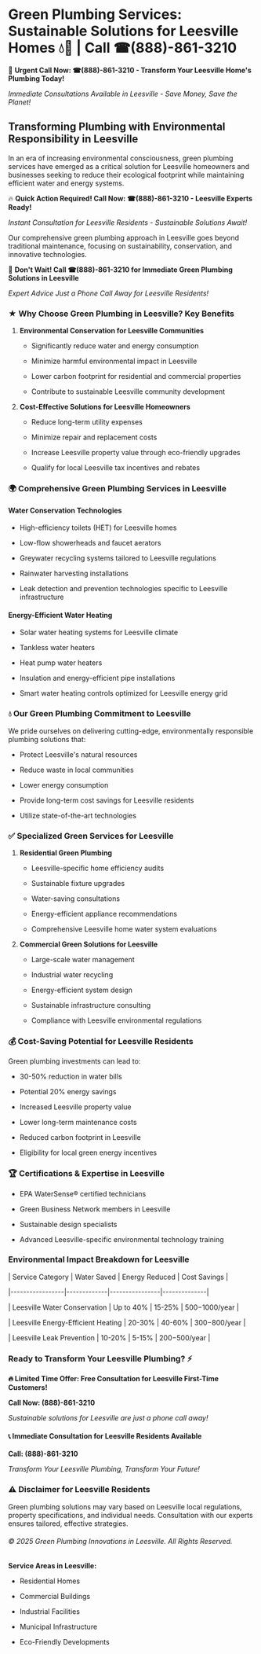 # Green Plumbing Services: Sustainable Solutions for Leesville Homes 💧🌿 | Call ☎(888)-861-3210

🚨 **Urgent Call Now: ☎(888)-861-3210 - Transform Your Leesville Home's Plumbing Today!**
*Immediate Consultations Available in Leesville - Save Money, Save the Planet!*

## Transforming Plumbing with Environmental Responsibility in Leesville

In an era of increasing environmental consciousness, green plumbing services have emerged as a critical solution for Leesville homeowners and businesses seeking to reduce their ecological footprint while maintaining efficient water and energy systems. 

🔥 **Quick Action Required! Call Now: ☎(888)-861-3210 - Leesville Experts Ready!**
*Instant Consultation for Leesville Residents - Sustainable Solutions Await!*

Our comprehensive green plumbing approach in Leesville goes beyond traditional maintenance, focusing on sustainability, conservation, and innovative technologies.

🚨 **Don't Wait! Call ☎(888)-861-3210 for Immediate Green Plumbing Solutions in Leesville**
*Expert Advice Just a Phone Call Away for Leesville Residents!*

### ★ Why Choose Green Plumbing in Leesville? Key Benefits

1. **Environmental Conservation for Leesville Communities** 
   - Significantly reduce water and energy consumption
   - Minimize harmful environmental impact in Leesville
   - Lower carbon footprint for residential and commercial properties
   - Contribute to sustainable Leesville community development

2. **Cost-Effective Solutions for Leesville Homeowners** 
   - Reduce long-term utility expenses
   - Minimize repair and replacement costs
   - Increase Leesville property value through eco-friendly upgrades
   - Qualify for local Leesville tax incentives and rebates

### 🌍 Comprehensive Green Plumbing Services in Leesville

#### Water Conservation Technologies
- High-efficiency toilets (HET) for Leesville homes
- Low-flow showerheads and faucet aerators
- Greywater recycling systems tailored to Leesville regulations
- Rainwater harvesting installations
- Leak detection and prevention technologies specific to Leesville infrastructure

#### Energy-Efficient Water Heating
- Solar water heating systems for Leesville climate
- Tankless water heaters
- Heat pump water heaters
- Insulation and energy-efficient pipe installations
- Smart water heating controls optimized for Leesville energy grid

### 💧 Our Green Plumbing Commitment to Leesville

We pride ourselves on delivering cutting-edge, environmentally responsible plumbing solutions that:
- Protect Leesville's natural resources
- Reduce waste in local communities
- Lower energy consumption
- Provide long-term cost savings for Leesville residents
- Utilize state-of-the-art technologies

### ✅ Specialized Green Services for Leesville

1. **Residential Green Plumbing**
   - Leesville-specific home efficiency audits
   - Sustainable fixture upgrades
   - Water-saving consultations
   - Energy-efficient appliance recommendations
   - Comprehensive Leesville home water system evaluations

2. **Commercial Green Solutions for Leesville**
   - Large-scale water management
   - Industrial water recycling
   - Energy-efficient system design
   - Sustainable infrastructure consulting
   - Compliance with Leesville environmental regulations

### 💰 Cost-Saving Potential for Leesville Residents

Green plumbing investments can lead to:
- 30-50% reduction in water bills
- Potential 20% energy savings
- Increased Leesville property value
- Lower long-term maintenance costs
- Reduced carbon footprint in Leesville
- Eligibility for local green energy incentives

### 🏆 Certifications & Expertise in Leesville

- EPA WaterSense® certified technicians
- Green Business Network members in Leesville
- Sustainable design specialists
- Advanced Leesville-specific environmental technology training

### Environmental Impact Breakdown for Leesville

| Service Category | Water Saved | Energy Reduced | Cost Savings |
|-----------------|-------------|----------------|--------------|
| Leesville Water Conservation | Up to 40% | 15-25% | $500-$1000/year |
| Leesville Energy-Efficient Heating | 20-30% | 40-60% | $300-$800/year |
| Leesville Leak Prevention | 10-20% | 5-15% | $200-$500/year |

### Ready to Transform Your Leesville Plumbing? ⚡

**🔥 Limited Time Offer: Free Consultation for Leesville First-Time Customers!**

**Call Now: (888)-861-3210**
*Sustainable solutions for Leesville are just a phone call away!*

#### 📞 Immediate Consultation for Leesville Residents Available

**Call: (888)-861-3210**
*Transform Your Leesville Plumbing, Transform Your Future!*

### ⚠️ Disclaimer for Leesville Residents

Green plumbing solutions may vary based on Leesville local regulations, property specifications, and individual needs. Consultation with our experts ensures tailored, effective strategies.

###### © 2025 Green Plumbing Innovations in Leesville. All Rights Reserved.

**Service Areas in Leesville:** 
- Residential Homes
- Commercial Buildings
- Industrial Facilities
- Municipal Infrastructure
- Eco-Friendly Developments